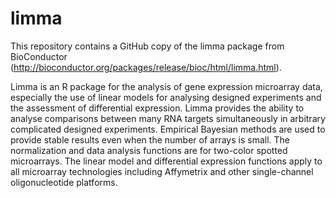 # limma

This repository contains a GitHub copy of the limma package from BioConductor (http://bioconductor.org/packages/release/bioc/html/limma.html). 

Limma is an R package for the analysis of gene expression microarray data, especially
the use of linear models for analysing designed experiments and the assessment of differential expression. Limma provides the ability to analyse comparisons between many
RNA targets simultaneously in arbitrary complicated designed experiments. Empirical
Bayesian methods are used to provide stable results even when the number of arrays
is small. The normalization and data analysis functions are for two-color spotted microarrays. The linear model and differential expression functions apply to all microarray
technologies including Affymetrix and other single-channel oligonucleotide platforms.
